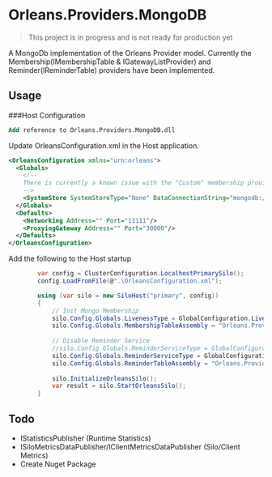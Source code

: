 # Orleans.Providers.MongoDB
> This project is in progress and is not ready for production yet

A MongoDb implementation of the Orleans Provider model. Currently the Membership(IMembershipTable & IGatewayListProvider) and Reminder(IReminderTable) providers have been implemented.

## Usage
###Host Configuration


```ps
Add reference to Orleans.Providers.MongoDB.dll
```
Update OrleansConfiguration.xml in the Host application.
```xml
<OrleansConfiguration xmlns="urn:orleans">
  <Globals>
    <!--
    There is currently a known issue with the "Custom" membership provider OrleansConfiguration.xml configuration file that will fail to parse correctly. For this reason you have to provide a placeholder SystemStore in the xml and then configure the provider in code before starting the Silo.
    -->
    <SystemStore SystemStoreType="None" DataConnectionString="mongodb://admin:pass123@localhost:27017/Orleans?authSource=admin" DeploymentId="OrleansTest" />
  </Globals>
  <Defaults>
    <Networking Address="" Port="11111"/>
    <ProxyingGateway Address="" Port="30000"/>
  </Defaults>
</OrleansConfiguration>
```
Add the following to the Host startup

```cs
        var config = ClusterConfiguration.LocalhostPrimarySilo();
        config.LoadFromFile(@".\OrleansConfiguration.xml");

        using (var silo = new SiloHost("primary", config))
        {
            // Init Mongo Membership
            silo.Config.Globals.LivenessType = GlobalConfiguration.LivenessProviderType.Custom;
            silo.Config.Globals.MembershipTableAssembly = "Orleans.Providers.MongoDB";
            
            // Disable Reminder Service
            //silo.Config.Globals.ReminderServiceType = GlobalConfiguration.ReminderServiceProviderType.Disabled;
            silo.Config.Globals.ReminderServiceType = GlobalConfiguration.ReminderServiceProviderType.Custom;
            silo.Config.Globals.ReminderTableAssembly = "Orleans.Providers.MongoDB";
            
            silo.InitializeOrleansSilo();
            var result = silo.StartOrleansSilo();
        }
```


## Todo

- IStatisticsPublisher (Runtime Statistics)
- ISiloMetricsDataPublisher/IClientMetricsDataPublisher (Silo/Client Metrics)
- Create Nuget Package
